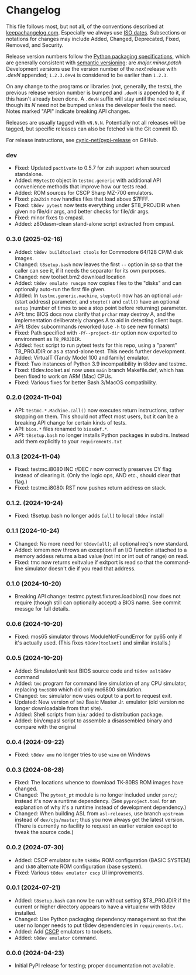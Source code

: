 Changelog
=========

This file follows most, but not all, of the conventions described at
[keepachangelog.com]. Especially we always use [ISO dates]. Subsections or
notations for changes may include Added, Changed, Deprecated, Fixed,
Removed, and Security.

Release version numbers follow the [Python packaging
specifications][pyver], which are generally consistent with [semantic
versioning][semver]: are _major.minor.patch_ Development versions use the
version number of the _next_ release with _.devN_ appended; `1.2.3.dev4` is
considered to be earlier than `1.2.3`.

On any change to the programs or libraries (not, generally, the tests), the
previous release version number is bumped and `.devN` is appended to it, if
this hasn't already been done. A `.devN` suffix will stay until the next
release, though its _N_ need not be bumped unless the developer feels the
need. Notes marked "API" indicate breaking API changes.

Releases are usually tagged with `vN.N.N`. Potentially not all releases
will be tagged, but specific releases can also be fetched via the Git
commit ID.

For release instructions, see [cynic-net/pypi-release] on GitHub.

### dev
- Fixed: Updated `pactivate` to 0.5.7 for zsh support when sourced standalone.
- Added: `MBytesIO` object in `testmc.generic` with additional API
  convenience methods that improve how our tests read.
- Added: ROM sources for CSCP Sharp MZ-700 emulators.
- Fixed: `p2a2bin` now handles files that load above $7FFF.
- Fixed: `t8dev pytest` now tests everything under $T8_PROJDIR when given
  no file/dir args, and better checks for file/dir args.
- Fixed: minor fixes to cmpasl.
- Added: z80dasm-clean stand-alone script extracted from cmpasl.

### 0.3.0 (2025-02-16)
- Added: `t8dev buildtoolset ctools` for Commodore 64/128 CP/M disk images.
- Changed: `t8setup.bash` now leaves the first `--` option in `$@` so that
  the caller can see it, if it needs the separator for its own purposes.
- Changed: new toolset.bm2 download location
- Added: `t8dev emulate runcpm` now copies files to the "disks" and can
  optionally auto-run the first file given.
- Added: In `testmc.generic.machine`, `stepto()` now has an optional `addr`
  (start address) parameter, and `stepto()` and `call()` have an optional
  `nstop` (number of times to see a stop point before returning) parameter.
- API: tmc BIOS docs now clarify that `prchar` may destroy A, and the
  implementation deliberately changes A to aid in detecting client bugs.
- API: t8dev subcommands reworked (use `-h` to see new formats)
- Fixed: Path specified with `-P`/`--project-dir` option now exported to
  environment as `T8_PROJDIR`.
- Added: `Test` script to run pytest tests for this repo, using a "parent"
  T8_PROJDIR or as a stand-alone test. This needs further development.
- Added: VirtualT (Tandy Model 100 and family) emulator.
- Fixed: Two instances of Python 3.9 incompatibility in t8dev and testmc.
- Fixed: t8dev.toolset.asl now uses `main` branch Makefile.def, which
  has been fixed to work on ARM (Mac) CPUs.
- Fixed: Various fixes for better Bash 3/MacOS compatibility.

### 0.2.0 (2024-11-04)
- API: `testmc.*.Machine.call()` now executes return instructions, rather
  stopping on them. This should not affect most users, but it can be a
  breaking API change for certain kinds of tests.
- API: `bios.*` files renamed to `biosdef.*`.
- API: `t8setup.bash` no longer installs Python packages in subdirs.
  Instead add them explicitly to your `requirements.txt`

### 0.1.3 (2024-11-04)
- Fixed: testmc.i8080 INC r/DEC r now correctly preserves CY flag instead
  of clearing it. (Only the logic ops, AND etc., should clear that flag.)
- Fixed: testmc.i8080: RST now pushes return address on stack.

### 0.1.2. (2024-10-24)
- Fixed: t8setup.bash no longer adds `[all]` to local `t8dev` install

### 0.1.1 (2024-10-24)
- Changed: No more need for `t8dev[all]`; all optional req's now standard.
- Added: iomem now throws an exception if an I/O function attached to a
  memory addess returns a bad value (not int or int out of range) on read.
- Fixed: tmc now returns exitvalue if exitport is read so that the
  command-line simulator doesn't die if you read that address.

### 0.1.0 (2024-10-20)
- Breaking API change: testmc.pytest.fixtures.loadbios() now does not
  require (though still can optionally accept) a BIOS name. See commit
  messge for full details.

### 0.0.6 (2024-10-20)
- Fixed: mos65 simulator throws ModuleNotFoundError for py65 only if it's
  actually used. (This fixes `t8dev[toolset]` and similar installs.)

### 0.0.5 (2024-10-20)
- Added: Simulator/unit test BIOS source code and `t8dev aslt8dev` command
- Added: `tmc` program for command line simulation of any CPU simulator,
  replacing `tmc6800` which did only mc6800 simulation.
- Changed: `tmc` simulator now uses output to a port to request exit.
- Updated: New version of `bm2` Basic Master Jr. emulator
  (old version no longer downloadable from that site).
- Added: Shell scripts from `bin/` added to distribution package.
- Added: bin/cmpasl script to assemble a disassembled binary and compare
  with the original

### 0.0.4 (2024-09-22)
- Fixed: `t8dev emu` no longer tries to use `wine` on Windows

### 0.0.3 (2024-08-28)
- Fixed: The locations whence to download TK-80BS ROM images have changed.
- Changed: The `pytest_pt` module is no longer included under `psrc/`;
  instead it's now a runtime dependency. (See `pyproject.toml` for an
  explanation of why it's a runtime instead of development dependency.)
- Changed: When building ASL from `asl-releases`, use branch `upstream`
  instead of `dev/cjs/master`; thus you now always get the latest version.
  (There is currently no facility to request an earlier version except to
  tweak the source code.)

### 0.0.2 (2024-07-30)
- Added: CSCP emulator suite `tk80bs` ROM configuration (BASIC SYSTEM) and
  `tk80` alternate ROM configuration (base system).
- Fixed: Various `t8dev emulator cscp` UI improvements.

### 0.0.1 (2024-07-21)
- Added: `t8setup.bash` can now be run without setting $T8_PROJDIR if the
  current or higher directory appears to have a virtualenv with t8dev
  installed.
- Changed: Use Python packaging dependency management so that the
  user no longer needs to put t8dev dependencies in `requirements.txt`.
- Added: Add [CSCP] emulators to toolsets.
- Added: `t8dev emulator` command.

### 0.0.0 (2024-04-23)
- Initial PyPI release for testing; proper documentation not available.



<!-------------------------------------------------------------------->
[ISO dates]: https://xkcd.com/1179/
[cynic-net/pypi-release]: https://github.com/cynic-net/pypi-release
[keepachangelog.com]: https://keepachangelog.com/
[pyver]: https://packaging.python.org/en/latest/specifications/version-specifiers/#version-specifiers
[semver]: https://en.wikipedia.org/wiki/Software_versioning#Semantic_versioning

[CSCP]: http://takeda-toshiya.my.coocan.jp/common/
